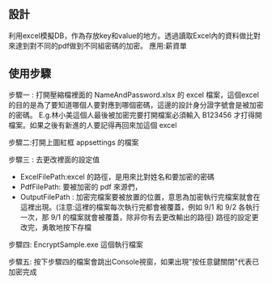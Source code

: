 ## 設計
利用excel模擬DB，作為存放key和value的地方。透過讀取Excel內的資料做比對來達到對不同的pdf做到不同組密碼的加密。
應用:薪資單

## 使用步驟
步驟一 : 打開壓縮檔裡面的 NameAndPassword.xlsx 的 excel 檔案，這個excel 的目的是為了要知道哪個人要對應到哪個密碼，這邊的設計身分證字號會是被加密的密碼。
E.g.林小美這個人最後被加密完要打開檔案必須輸入 B123456 才打得開檔案。如果之後有新進的人要記得再回來加這個 excel
 
步驟二:打開上圖紅框 appsettings 的檔案
 
步驟三 : 去更改裡面的設定值

- ExcelFilePath:excel 的路徑，是用來比對姓名和要加密的密碼
- PdfFilePath: 要被加密的 pdf 來源們，
- OutputFilePath : 加密完檔案要被放置的位置，意思為加密執行完檔案就會在這裡出現。(注意:這裡的檔案每次執行完都會被覆蓋，例如 9/1 和 9/2 各執行一次，那 9/1 的檔案就會被覆蓋，除非你有去更改輸出的路徑)
路徑的設定更改完，勇敢地按下存檔

步驟四: EncryptSample.exe 這個執行檔案
 
 
步驟五: 按下步驟四的檔案會跳出Console視窗，如果出現"按任意鍵關閉"代表已加密完成
